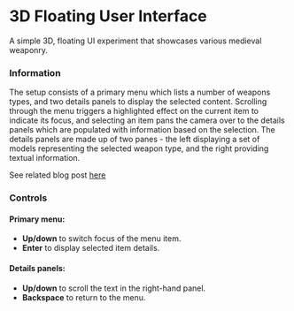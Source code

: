 # 3D Floating User Interface

A simple 3D, floating UI experiment that showcases various medieval weaponry.

### Information
The setup consists of a primary menu which lists a number of weapons types, and two details panels to display the selected content. Scrolling through the menu triggers a highlighted effect on the current item to indicate its focus, and selecting an item pans the camera over to the details panels which are populated with information based on the selection. The details panels are made up of two panes - the left displaying a set of models representing the selected weapon type, and the right providing textual information.

See related blog post [here](https://programmerkb.com/2017/10/20/3d-user-interface/)

### Controls

#### Primary menu: 
- **Up/down** to switch focus of the menu item. 
- **Enter** to display selected item details.
#### Details panels: 
- **Up/down** to scroll the text in the right-hand panel.
- **Backspace** to return to the menu.
